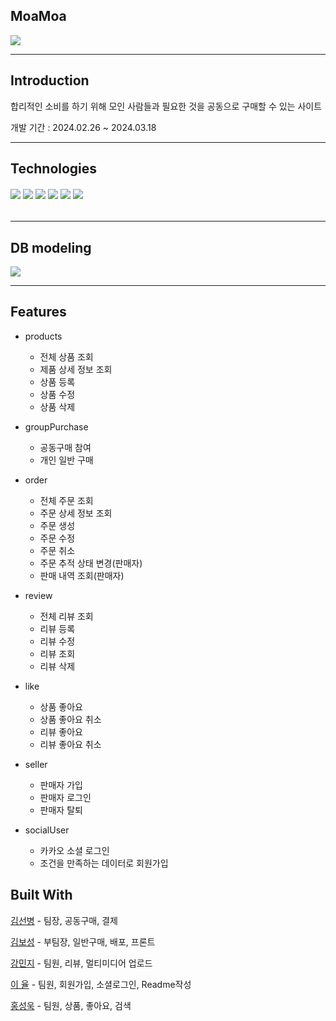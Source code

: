 ## MoaMoa
![](https://velog.velcdn.com/images/2yore/post/424295c5-8a60-466b-9e5b-ce612f5873c6/image.png)

---

## Introduction

합리적인 소비를 하기 위해 모인 사람들과 필요한 것을 공동으로 구매할 수 있는 사이트

개발 기간 : 2024.02.26 ~ 2024.03.18

---

## Technologies
###### ![](https://velog.velcdn.com/images/2yore/post/4626baa5-1916-4464-a7f2-1271111e3e0a/image.svg) ![](https://velog.velcdn.com/images/2yore/post/b4a19e48-c85f-4722-a072-92dd37d75505/image.svg) ![](https://velog.velcdn.com/images/2yore/post/c442c680-d6f2-4b34-8606-cec175b1eb42/image.svg) ![](https://velog.velcdn.com/images/2yore/post/4b7e9bd6-8095-4fd2-8639-229581fe0926/image.svg) ![](https://velog.velcdn.com/images/2yore/post/564811cb-e376-4591-a77c-c5216a4f3771/image.svg) ![](https://velog.velcdn.com/images/2yore/post/be35df05-5d3e-4871-ae48-9ea59107f07a/image.png) 

---
## DB modeling

![](https://velog.velcdn.com/images/2yore/post/fb9ec521-8c8b-4ce0-b178-8173963816f9/image.png)

---

## Features

- products
    - 전체 상품 조회 
    - 제품 상세 정보 조회
    - 상품 등록
    - 상품 수정
    - 상품 삭제
  
- groupPurchase
    - 공동구매 참여
    - 개인 일반 구매
  
- order
    - 전체 주문 조회
    - 주문 상세 정보 조회
    - 주문 생성
    - 주문 수정
    - 주문 취소
    - 주문 추적 상태 변경(판매자)
    - 판매 내역 조회(판매자)
- review
    - 전체 리뷰 조회 
    - 리뷰 등록
    - 리뷰 수정
    - 리뷰 조회
    - 리뷰 삭제

- like
    - 상품 좋아요
    - 상품 좋아요 취소
    - 리뷰 좋아요
    - 리뷰 좋아요 취소
- seller
    - 판매자 가입
    - 판매자 로그인
    - 판매자 탈퇴
  
- socialUser
    - 카카오 소셜 로그인
    - 조건을 만족하는 데이터로 회원가입


## Built With
[김선병](https://github.com/Karox1234) - 팀장, 공동구매, 결제

[김보성](https://github.com/96KimBoseong)  - 부팀장, 일반구매, 배포, 프론트

[강민지](https://github.com/mingdorri) - 팀원, 리뷰, 멀티미디어 업로드

[이 율](https://github.com/dyorcat) - 팀원, 회원가입, 소셜로그인, Readme작성

[홍성욱](https://github.com/suh75321) - 팀원, 상품, 좋아요, 검색
